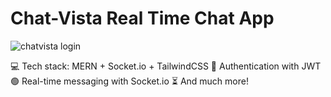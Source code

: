 # Chat-Vista Real Time Chat App

![chatvista login](https://github.com/Devottam2809/Chat-Vista/assets/96367023/fcc10058-992d-43d8-ab5c-90fd75aac045)

💻 Tech stack: MERN + Socket.io + TailwindCSS
🔐 Authentication with JWT
🟢 Real-time messaging with Socket.io
⏳ And much more!
